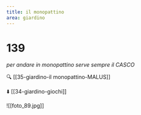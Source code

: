 ```yaml
---
title: il monopattino
area: giardino
---
```

# 139
_per andare in monopattino serve sempre il CASCO_

🔍 [[35-giardino-il monopattino-MALUS]]

⬇️ [[34-giardino-giochi]]

![[foto_89.jpg]]
